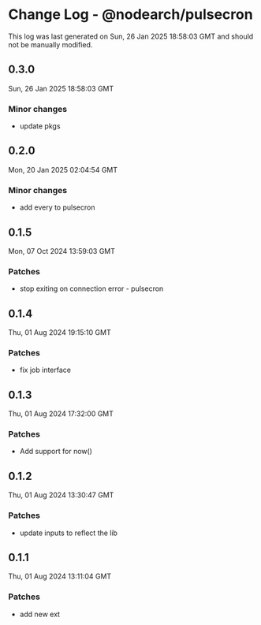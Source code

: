 # Change Log - @nodearch/pulsecron

This log was last generated on Sun, 26 Jan 2025 18:58:03 GMT and should not be manually modified.

## 0.3.0
Sun, 26 Jan 2025 18:58:03 GMT

### Minor changes

- update pkgs

## 0.2.0
Mon, 20 Jan 2025 02:04:54 GMT

### Minor changes

- add every to pulsecron

## 0.1.5
Mon, 07 Oct 2024 13:59:03 GMT

### Patches

- stop exiting on connection error - pulsecron

## 0.1.4
Thu, 01 Aug 2024 19:15:10 GMT

### Patches

- fix job interface

## 0.1.3
Thu, 01 Aug 2024 17:32:00 GMT

### Patches

- Add support for now()

## 0.1.2
Thu, 01 Aug 2024 13:30:47 GMT

### Patches

- update inputs to reflect the lib

## 0.1.1
Thu, 01 Aug 2024 13:11:04 GMT

### Patches

- add new ext

